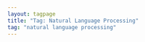 ```yaml
---
layout: tagpage
title: "Tag: Natural Language Processing"
tag: "natural language processing"
---
```

